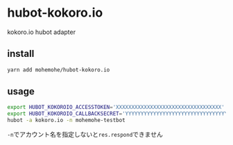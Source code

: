 # hubot-kokoro.io
kokoro.io hubot adapter

## install

```bash
yarn add mohemohe/hubot-kokoro.io
```

## usage

```bash
export HUBOT_KOKOROIO_ACCESSTOKEN='XXXXXXXXXXXXXXXXXXXXXXXXXXXXXXXXXX'
export HUBOT_KOKOROIO_CALLBACKSECRET='YYYYYYYYYYYYYYYYYYYYYYYYYYYYYYYYYY'
hubot -a kokoro.io -n mohemohe-testbot
```

`-n`でアカウント名を指定しないと`res.respond`できません